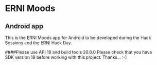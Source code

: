 ERNI Moods
==========

Android app
-----------

This is the ERNI Moods app for Android to be developed during the Hack Sessions and the ERNI Hack Day.

####Please use API 19 and build tools 20.0.0
Please check that you have SDK version 19 before working with this project.
Thanks... :-)


